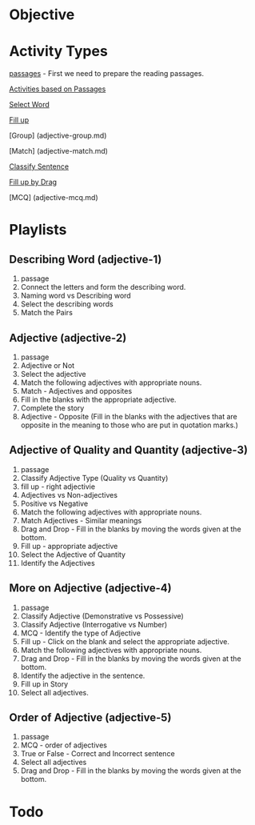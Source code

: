 # Objective

# Activity Types

[passages](adjective-passages.md) - First we need to prepare the reading
passages.

[Activities based on Passages](adjective-passage-activities.md)

[Select Word](adjective-selectWord.md)

[Fill up](adjective-fillup.md)

[Group] (adjective-group.md)

[Match] (adjective-match.md)

[Classify Sentence](adjective-classify-sentence.md)

[Fill up by Drag](adjective-fill-up-by-drag.md)

[MCQ] (adjective-mcq.md)

# Playlists

## Describing Word (adjective-1)

1. passage
2. Connect the letters and form the describing word.
3. Naming word vs Describing word
4. Select the describing words
5. Match the Pairs

## Adjective (adjective-2)

1. passage
2. Adjective or Not
3. Select the adjective
4. Match the following adjectives with appropriate nouns.
5. Match - Adjectives and opposites
6. Fill in the blanks with the appropriate adjective.
7. Complete the story
8. Adjective - Opposite (Fill in the blanks with the adjectives that are
   opposite in the meaning to those who are put in quotation marks.)

## Adjective of Quality and Quantity (adjective-3)

1. passage
2. Classify Adjective Type (Quality vs Quantity)
3. fill up - right adjectivie
4. Adjectives vs Non-adjectives
5. Positive vs Negative
6. Match the following adjectives with appropriate nouns.
7. Match Adjectives - Similar meanings
8. Drag and Drop - Fill in the blanks by moving the words given at the bottom.
9. Fill up - appropriate adjective
10. Select the Adjective of Quantity
11. Identify the Adjectives

## More on Adjective (adjective-4)

1. passage
2. Classify Adjective (Demonstrative vs Possessive)
3. Classify Adjective (Interrogative vs Number)
4. MCQ - Identify the type of Adjective
5. Fill up - Click on the blank and select the appropriate adjective.
6. Match the following adjectives with appropriate nouns.
7. Drag and Drop - Fill in the blanks by moving the words given at the bottom.
8. Identify the adjective in the sentence.
9. Fill up in Story
10. Select all adjectives.

## Order of Adjective (adjective-5)

1. passage
2. MCQ - order of adjectives
3. True or False - Correct and Incorrect sentence
4. Select all adjectives
5. Drag and Drop - Fill in the blanks by moving the words given at the bottom.

# Todo
